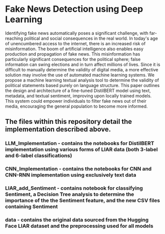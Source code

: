 # Fake News Detection using Deep Learning
Identifying fake news automatically poses a significant challenge, with far-reaching political and social consequences in the real world. In today's age of unencumbered access to the internet, there is an increased risk of misinformation. The boom of artificial intelligence also enables easy production and propagation of fake news. This misinformation has particularly significant consequences for the political sphere; false information can swing elections and in turn affect millions of lives. Since it is difficult to manually determine the validity of digital media, a more effective solution may involve the use of automated machine learning systems. We propose a machine learning textual analysis tool to determine the validity of political statements based purely on language structure. This paper outlines the design and architecture of a fine-tuned DistilBERT model using text, metadata, and textual sentiment, improving upon locally trained models. This system could empower individuals to filter fake news out of their media, encouraging the general population to become more informed. 

## The files within this repository detail the implementation described above.
   ### LLM_Implementation - contains the notebooks for DistilBERT implementation using various forms of LIAR data (both 3-label and 6-label classifications)
   ### CNN_Implementation - contains the notebooks for CNN and CNN-RNN implementation using exclusively text data
   ### LIAR_add_Sentiment - contains notebook for classifying Sentiment, a Decision Tree analysis to determine the importance of the the Sentiment feature, and the new CSV files containing Sentiment
   ### data - contains the original data sourced from the Hugging Face LIAR dataset and the preprocessing used for all models
